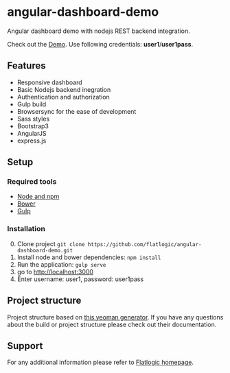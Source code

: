 # angular-dashboard-demo
Angular dashboard demo with nodejs REST backend integration. 

Check out the [Demo](http://angular-dashboard-demo.flatlogic.com). Use following credentials: <b>user1</b>/<b>user1pass</b>.

## Features
* Responsive dashboard
* Basic Nodejs backend inegration 
* Authentication and authorization
* Gulp build
* Browsersync for the ease of development
* Sass styles
* Bootstrap3
* AngularJS
* express.js

## Setup

### Required tools
* [Node and npm](http://nodejs.org)
* [Bower](http://bower.io)
* [Gulp](http://gulpjs.com)

### Installation
0. Clone project `git clone https://github.com/flatlogic/angular-dashboard-demo.git`
1. Install node and bower dependencies: `npm install`
2. Run the application: `gulp serve`
3. go to [http://localhost:3000](http://localhost:3000)
4. Enter username: user1, password: user1pass

## Project structure
Project structure based on [this yeoman generator](https://github.com/Swiip/generator-gulp-angular). If you have any questions about the build or project structure please check out their documentation.

## Support
For any additional information please refer to [Flatlogic homepage](http://flatlogic.com). 
